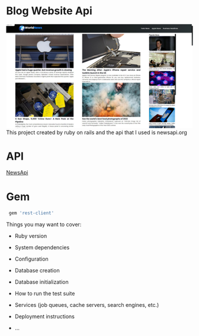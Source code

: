 # Blog Website Api
![news](docs/images/news.jpg)
This project created by ruby on rails and the api that I used is newsapi.org 
# API
<a href="https://newsapi.org/" target="_blank">NewsApi</a>
# Gem
```ruby
 gem 'rest-client'
```

Things you may want to cover:

* Ruby version

* System dependencies

* Configuration

* Database creation

* Database initialization

* How to run the test suite

* Services (job queues, cache servers, search engines, etc.)

* Deployment instructions

* ...
